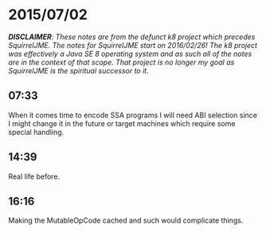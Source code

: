 # 2015/07/02

***DISCLAIMER***: _These notes are from the defunct k8 project which_
_precedes SquirrelJME. The notes for SquirrelJME start on 2016/02/26!_
_The k8 project was effectively a Java SE 8 operating system and as such_
_all of the notes are in the context of that scope. That project is no_
_longer my goal as SquirrelJME is the spiritual successor to it._

## 07:33

When it comes time to encode SSA programs I will need ABI selection since I
might change it in the future or target machines which require some special
handling.

## 14:39

Real life before.

## 16:16

Making the MutableOpCode cached and such would complicate things.

